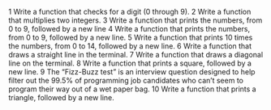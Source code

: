 1 Write a function that checks for a digit (0 through 9).
2 Write a function that multiplies two integers.
3 Write a function that prints the numbers, from 0 to 9, followed by a new line
4 Write a function that prints the numbers, from 0 to 9, followed by a new line.
5 Write a function that prints 10 times the numbers, from 0 to 14, followed by a new line.
6 Write a function that draws a straight line in the terminal.
7 Write a function that draws a diagonal line on the terminal.
8 Write a function that prints a square, followed by a new line.
9 The “Fizz-Buzz test” is an interview question designed to help filter out the 99.5% of programming job candidates who can’t seem to program their way out of a wet paper bag.
10 Write a function that prints a triangle, followed by a new line.
